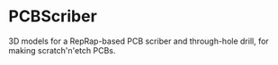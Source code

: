 # PCBScriber
3D models for a RepRap-based PCB scriber and through-hole drill, for making scratch'n'etch PCBs.
